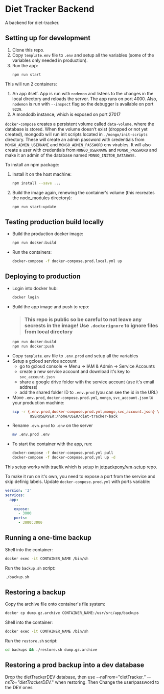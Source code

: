 # Diet Tracker Backend

A backend for diet-tracker.

## Setting up for development

  1. Clone this repo.
  2. Copy `template.env` file to `.env` and setup all the variables (some of the variables only needed in production).
  3. Run the app:
      ```bash
      npm run start
      ```

This will run 2 containers:

  1. An app itself. App is run with `nodemon` and listens to the changes in the local directory and reloads the server. The app runs on port 4000. Also, `nodemon` is run with `--inspect` flag so the debugger is available on port `9229`.
  2. A mondodb instance, which is exposed on port 27017

`docker-compose` creates a persistent volume called `data-volume`, where the database is stored. When the volume doesn't exist (dropped or not yet created), mongodb will run init scripts located in `./mongo/init-scripts` directory. These will create an admin password with credentials from `MONGO_ADMIN_USERNAME` and `MONGO_ADMIN_PASSWORD` env virables. It will also create a user with credentials from `MONGO_USERNAME` and `MONGO_PASSWORD` and make it an admin of the database named `MONGO_INITDB_DATABASE`.

To install an npm package:
  1. Install it on the host machine:
      ```bash
      npm install --save ...
      ```
  2. Build the image again, renewing the container's volume (this recreates the node_modules directory):
      ```bash
      npm run start:update
      ```

## Testing production build locally
* Build the production docker image:
  ```bash
  npm run docker:build
  ```
* Run the containers:
  ```bash
  docker-compose -f docker-compose.prod.local.yml up
  ```


## Deploying to production

* Login into docker hub:
  ```bash
  docker login
  ```
* Build the app image and push to repo:
  > ### This repo is public so be careful to not leave any secrests in the image! Use `.dockerignore` to ignore files from local directory
  ```bash
  npm run docker:build
  npm run docker:push
  ```
* Copy `template.env` file to `.env.prod` and setup all the variables
* Setup a gcloud service account
  * go to gcloud console -> Menu -> IAM & Admin -> Service Accounts
  * create a new service account and download it's key to `svc_account.json`
  * share a google drive folder with the service account (use it's email address)
  * add the shared folder ID to `.env.prod` (you can see the id in the URL)
* Move `.env.prod`, `docker-compose.prod.yml`, `mongo`, `svc_account.json`
to your production machine:
  ```bash
  scp -r {.env.prod,docker-compose.prod.yml,mongo,svc_account.json} \
          USER@SERVER:/home/USER/diet-tracker-back
  ```
* Rename `.evn.prod` to `.env` on the server
  ```bash
  mv .env.prod .env
  ```
* To start the container with the app, run:
  ```bash
  docker-compose -f docker-compose.prod.yml pull
  docker-compose -f docker-compose.prod.yml up -d
  ```
This setup works with [traefik](https://docs.traefik.io/user-guide/docker-and-lets-encrypt/) which is setup in [jetpackpony/vm-setup](https://github.com/jetpackpony/vm-setup) repo.

To make it run on it's own, you need to expose a port from the service and skip definig labels. Update `docker-compose.prod.yml` with ports variable:
```yml
version: '3'
services:
  app:
    ...
    expose:
      - 3000
    ports:
      - 3000:3000
```
## Running a one-time backup

  Shell into the container:

  ```bash
  docker exec -it CONTAINER_NAME /bin/sh
  ```

  Run the `backup.sh` script:

  ```bash
  ./backup.sh
  ```

## Restoring a backup

  Copy the archive file onto container's file system:

  ```bash
  docker cp dump.gz.archive CONTAINER_NAME:/usr/src/app/backups
  ```

  Shell into the container:

  ```bash
  docker exec -it CONTAINER_NAME /bin/sh
  ```

  Run the `restore.sh` script:

  ```bash
  cd backups && ./restore.sh dump.gz.archive
  ```

## Restoring a prod backup into a dev database

  Drop the dietTrackerDEV database, then use --nsFrom="dietTracker.*" --nsTo="dietTrackerDEV.*" when restoring.
  Then Change the user/password to the DEV ones